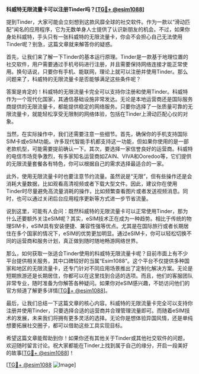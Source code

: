 **科威特无限流量卡可以注册Tinder吗？[[TG💪+ @esim1088](https://t.me/s/esim1088)]**

提到Tinder，大家可能会立刻想到这款风靡全球的社交软件。作为一款以“滑动匹配”闻名的应用程序，它为无数单身人士提供了认识新朋友的机会。不过，如果你身处科威特，手头只有一张科威特的无限流量卡，你会不会担心自己无法使用Tinder呢？别急，这篇文章就来解答你的疑惑。

首先，让我们来了解一下Tinder的基本运行原理。Tinder是一款基于地理位置的社交软件，用户需要通过手机号码进行注册，并且需要保持网络连接才能正常使用。换句话说，只要你有手机、能联网，理论上就可以注册并使用Tinder。那么问题来了，科威特的无限流量卡是否能够满足这些条件呢？

答案是肯定的！科威特的无限流量卡完全可以支持你注册和使用Tinder。科威特作为一个现代化国家，其通信基础设施非常发达。无论是本地运营商还是国际服务商提供的无限流量卡，都能提供稳定的网络服务。只要你选择了一张质量可靠的无限流量卡，就能轻松享受无限制的网络体验，包括在Tinder上滑动匹配心仪的对象。

当然，在实际操作中，我们还需要注意一些细节。首先，确保你的手机支持国际SIM卡或eSIM功能。许多现代智能手机都支持这一功能，但如果你使用的是一部老款机型，可能需要提前确认一下。其次，要选择一家信誉良好的运营商。科威特的电信市场竞争激烈，有多家知名运营商如ZAIN、VIVA和Ooredoo等，它们提供的无限流量套餐各有特色，你可以根据自己的需求选择最适合的一家。

此外，使用无限流量卡时也要注意节约流量。虽然说是“无限”，但有些操作还是会消耗大量数据，比如观看高清视频或者下载大型文件。因此，建议你在使用Tinder时尽量避免高流量消耗的操作，比如频繁查看图片或者发送视频消息。同时，也可以通过关闭后台应用程序更新等方式进一步节省流量。

说到这里，可能有人会问：既然科威特的无限流量卡可以正常使用Tinder，那为什么还要额外关注eSIM呢？其实，eSIM技术正在成为一种趋势。相比于传统的物理SIM卡，eSIM具有安装便捷、兼容性强等优点。尤其是在国际旅行或者长期居住在多个国家的情况下，eSIM的优势更加明显。通过eSIM卡，你可以轻松切换不同的运营商和服务计划，真正做到随时随地畅游网络世界。

那么，如何获取一张适合Tinder使用的科威特无限流量卡呢？目前市面上有不少平台提供相关服务，其中口碑较好的当属“Esim1088”。这个平台不仅提供多种国家和地区的无限流量卡，还专门针对不同应用场景推出了定制化解决方案。无论是短期旅游还是长期居住，你都可以在这里找到合适的选项。而且，他们的客服团队非常专业，随时准备为你解答各种疑问。如果你对eSIM感兴趣，不妨访问他们的官方频道了解更多详情[[TG💪+ @esim1088](https://t.me/s/esim1088)]。

最后，让我们总结一下这篇文章的核心内容。科威特的无限流量卡完全可以支持你注册并使用Tinder，只要选择合适的运营商并合理管理流量即可。而随着eSIM技术的发展，未来我们将拥有更多灵活的选择。无论你是想体验异国风情，还是单纯想要拓展社交圈子，都可以借助这些工具实现目标。

希望这篇文章能帮助到你！如果你还有其他关于Tinder或其他社交软件的问题，欢迎随时留言讨论。祝大家都能在Tinder上找到属于自己的缘分，开启一段美好的故事[[TG💪+ @esim1088](https://t.me/s/esim1088)]！

[[TG💪+ @esim1088](https://t.me/s/esim1088) ![Image](https://i.postimg.cc/4NQfJmqS/Snipaste-2025-05-13-00-14-12.png)]